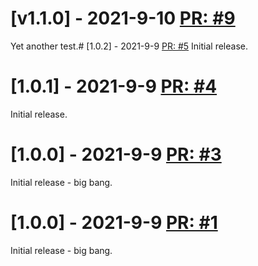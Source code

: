 # [v1.1.0] - 2021-9-10 [PR: #9](https://api.github.com/repos/aksio-system/Specifications/pulls/9)
Yet another test.# [1.0.2] - 2021-9-9 [PR: #5](https://github.com/aksio-system/Specifications/pull/5)
Initial release.


# [1.0.1] - 2021-9-9 [PR: #4](https://github.com/aksio-system/Specifications/pull/4)
Initial release.


# [1.0.0] - 2021-9-9 [PR: #3](https://github.com/aksio-system/Specifications/pull/3)
Initial release - big bang.


# [1.0.0] - 2021-9-9 [PR: #1](https://github.com/aksio-system/Specifications/pull/1)
Initial release - big bang.


